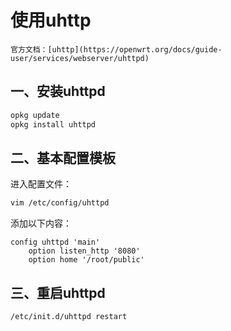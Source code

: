# 使用uhttp

```admonish info
官方文档：[uhttp](https://openwrt.org/docs/guide-user/services/webserver/uhttpd)
```

## 一、安装uhttpd

```bash
opkg update
opkg install uhttpd
```

## 二、基本配置模板

进入配置文件：

```bash
vim /etc/config/uhttpd
```

添加以下内容：

```
config uhttpd 'main'
    option listen_http '8080'
    option home '/root/public'
```

## 三、重启uhttpd

```bash
/etc/init.d/uhttpd restart
```
